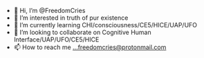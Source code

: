 - 👋 Hi, I’m @FreedomCries
- 👀 I’m interested in truth of pur existence 
- 🌱 I’m currently learning CHI/consciousness/CE5/HICE/UAP/UFO
- 💞️ I’m looking to collaborate on Cognitive Human Interface/UAP/UFO/CE5/HICE
- 📫 How to reach me ...freedomcries@protonmail.com 

<!---
FreedomCries/FreedomCries is a ✨ special ✨ repository because its `README.md` (this file) appears on your GitHub profile.
You can click the Preview link to take a look at your changes.
--->

